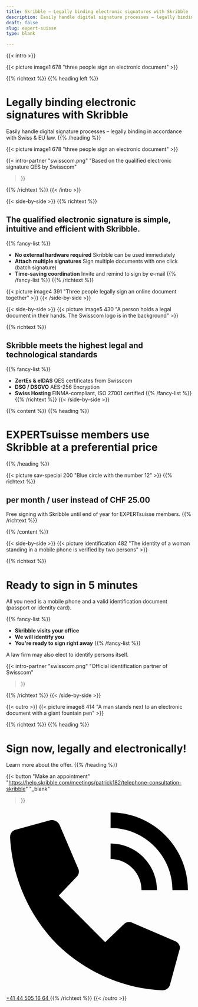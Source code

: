 ```yaml
---
title: Skribble – Legally binding electronic signatures with Skribble
description: Easily handle digital signature processes – legally binding in accordance with Swiss & EU law.
draft: false
slug: expert-suisse
type: blank

---
```


{{< intro >}}
<div class="hide-for-mobile">
  {{< picture image1 678 "three people sign an electronic document" >}}
</div>

{{% richtext %}}
{{% heading left %}}
# Legally binding electronic signatures with Skribble
Easily handle digital signature processes – legally binding in accordance with Swiss & EU law.
{{% /heading %}}

<div class="hide-for-desktop">
  {{< picture image1 678 "three people sign an electronic document" >}}
</div>

{{< intro-partner
  "swisscom.png"
  "Based on the qualified electronic signature QES by Swisscom"
>}}

{{% /richtext %}}
{{< /intro >}}

[//]: # (--------------------------------------------------------------------------------------------------------------)

{{< side-by-side >}}
{{% richtext %}}
## The qualified electronic signature is simple, intuitive and efficient with Skribble.
{{% fancy-list %}}
- **No external hardware required** Skribble can be used immediately
- **Attach multiple signatures** Sign multiple documents with one click (batch signature)
- **Time-saving coordination** Invite and remind to sign by e-mail
{{% /fancy-list %}}
{{% /richtext %}}

{{< picture image4 391 "Three people legally sign an online document together" >}}
{{< /side-by-side >}}

[//]: # (--------------------------------------------------------------------------------------------------------------)

{{< side-by-side >}}
{{< picture image5 430 "A person holds a legal document in their hands. The Swisscom logo is in the background" >}}

{{% richtext %}}
## Skribble meets the highest legal and technological standards
{{% fancy-list %}}
- **ZertEs & eIDAS** QES certificates from Swisscom
- **DSG / DSGVO** AES-256 Encryption
- **Swiss Hosting** FINMA-compliant, ISO 27001 certified
{{% /fancy-list %}}
{{% /richtext %}}
{{< /side-by-side >}}

[//]: # (--------------------------------------------------------------------------------------------------------------)

{{% content %}}
{{% heading %}}
# EXPERTsuisse members use Skribble at a preferential price
{{% /heading %}}

{{< picture sav-special 200 "Blue circle with the number 12" >}}
{{% richtext %}}

## per month / user instead of CHF 25.00
Free signing with Skribble until end of year for EXPERTsuisse members.
{{% /richtext %}}

{{% /content %}}

[//]: # (--------------------------------------------------------------------------------------------------------------)

{{< side-by-side >}}
{{< picture identification 482 "The identity of a woman standing in a mobile phone is verified by two persons" >}}

{{% richtext %}}
# Ready to sign in 5 minutes

All you need is a mobile phone and a valid identification document (passport or identity card).

{{% fancy-list %}}
- **Skribble visits your office**
- **We will identify you**
- **You're ready to sign right away**
{{% /fancy-list %}}

A law firm may also elect to identify persons itself.

{{< intro-partner
  "swisscom.png"
  "Official identification partner of Swisscom"
>}}

{{% /richtext %}}
{{< /side-by-side >}}

[//]: # (--------------------------------------------------------------------------------------------------------------)

{{< outro >}}
{{< picture image8 414 "A man stands next to an electronic document with a giant fountain pen" >}}

{{% richtext %}}
{{% heading %}}
# Sign now, legally and electronically!
Learn more about the offer.
{{% /heading %}}

{{< button
  "Make an appointment"
  "https://help.skribble.com/meetings/patrick182/telephone-consultation-skribble"
  "_blank"
>}}
<a class="mobile-link" href="tel:+41445051664">
  <svg version="1.1" id="Ebene_1" xmlns="http://www.w3.org/2000/svg" xmlns:xlink="http://www.w3.org/1999/xlink" x="0px" y="0px"
	 viewBox="0 0 24 24" style="enable-background:new 0 0 24 24;" xml:space="preserve">
		<path d="M21.5,10.5h2c0-5.5-4.5-10-10-10v2C17.9,2.5,21.5,6.1,21.5,10.5z M17.5,10.5h2c0-3.3-2.7-6-6-6v2
			C15.7,6.5,17.5,8.3,17.5,10.5z M21.9,17.1l-5.6-2.4c-0.4-0.2-0.8-0.1-1.1,0.2l-2.4,2.3l-6-6l2.3-2.4c0.3-0.3,0.4-0.7,0.2-1.1
			L6.9,2.1C6.7,1.7,6.2,1.4,5.7,1.5L1.3,2.7c-0.5,0.1-0.8,0.5-0.8,1c0.3,5.2,2.4,10,6,13.7c3.7,3.6,8.6,5.8,13.7,6
			c0.5,0,0.9-0.3,1-0.8l1.2-4.4C22.6,17.8,22.3,17.3,21.9,17.1z"/>
  </svg>
  +41 44 505 16 64
</a>
{{% /richtext %}}
{{< /outro >}}
